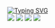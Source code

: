 [![Typing SVG](https://readme-typing-svg.demolab.com?font=Fira+Code&duration=3500&pause=1000&color=148EE1&width=550&lines=%F0%9F%98%BC+BoolmanO+python+junior+programmer+%3Akofif%3A;%F0%9F%98%BC+I+Know+FastAPI%2C+learning+rust+)](https://git.io/typing-svg)  
![](http://github-profile-summary-cards.vercel.app/api/cards/profile-details?username=BoolmanO&theme=tokyonight)
![](http://github-profile-summary-cards.vercel.app/api/cards/stats?username=BoolmanO&theme=tokyonight)
![](http://github-profile-summary-cards.vercel.app/api/cards/most-commit-language?username=BoolmanO&theme=tokyonight)
![](http://github-profile-summary-cards.vercel.app/api/cards/productive-time?username=BoolmanO&theme=tokyonight&utcOffset=8)

